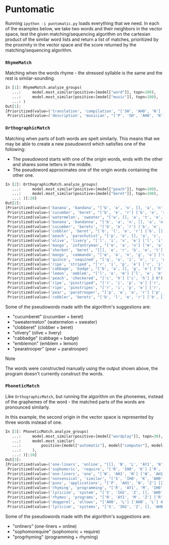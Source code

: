 # Puntomatic

Running `ipython -i puntomatic.py` loads everything that we need.
In each of the examples below, we take two words and their neighbors in the vector space, test the given matching/sequencing algorithm on the cartesian product of the similar word lists and return a list of matches, prioritized by the proximity in the vector space and the score returned by the matching/sequencing algorithm.

### `RhymeMatch`

Matching when the words rhyme - the stressed syllable is the same and the rest is similar-sounding.

```python
In [1]: RhymeMatch.analyze_groups(
   ...:     model.most_similar(positive=[model["word"]], topn=100),
   ...:     model.most_similar(positive=[model["music"]], topn=100),
   ...: )
Out[1]: 
[Prioritized(value=('translation', 'compilation', "['SH', 'AH0', 'N'] ['SH', 'AH0', 'N']"), priority=1.190707282584782),
 Prioritized(value=('description', 'musician', "['P', 'SH', 'AH0', 'N'] [[], 'SH', 'AH0', 'N']"), priority=0.8092952440097605)]
```

### `OrthographicMatch`

Matching when parts of both words are spelt similarly.
This means that we may be able to create a new pseudoword which satisfies one of the following:
- The pseudoword starts with one of the origin words, ends with the other and shares some letters in the middle.
- The pseudoword approximates one of the origin words containing the other one.

```python
In [2]: OrthographicMatch.analyze_groups(
   ...:     model.most_similar(positive=[model["peach"]], topn=100),
   ...:     model.most_similar(positive=[model["beret"]], topn=100),
   ...: )[:20]
Out[2]: 
[Prioritized(value=('banana', 'bandana', "['b', 'a', 'n', [], 'a', 'n', 'a'] ['b', 'a', 'n', 'd', 'a', 'n', 'a'] 0 0"), priority=1.7521752392914536),
 Prioritized(value=('cucumber', 'beret', "['b', 'e', 'r'] ['b', 'e', 'r'] 5 0"), priority=1.600507378578186),
 Prioritized(value=('watermelon', 'sweater', "['w', [], 'a', 't', 'e', 'r'] ['w', 'e', 'a', 't', 'e', 'r'] 0 1"), priority=1.408820312739394),
 Prioritized(value=('banana', 'bandanna', "['b', 'a', 'n', [], 'a', 'n', [], 'a'] ['b', 'a', 'n', 'd', 'a', 'n', 'n', 'a'] 0 0"), priority=1.3995730949305312),
 Prioritized(value=('cucumber', 'berets', "['b', 'e', 'r'] ['b', 'e', 'r'] 5 0"), priority=1.2787667037138561),
 Prioritized(value=('cobbler', 'beret', "['b', 'l', 'e', 'r'] ['b', [], 'e', 'r'] 3 0"), priority=1.2242718935012817),
 Prioritized(value=('peach', 'parachutist', "['p', 'e', [], 'a', 'c', 'h'] ['p', 'a', 'r', 'a', 'c', 'h'] 0 0"), priority=1.2063584573696033),
 Prioritized(value=('olive', 'livery', "['l', 'i', 'v', 'e'] ['l', 'i', 'v', 'e'] 1 0"), priority=1.1066191064437305),
 Prioritized(value=('mango', 'infantryman', "['m', 'a', 'n'] ['m', 'a', 'n'] 0 8"), priority=1.1061496351137272),
 Prioritized(value=('sherbet', 'beret', "[[], 'e', 'r', 'b', 'e', 't'] ['b', 'e', 'r', [], 'e', 't'] 2 0"), priority=1.0987776517868042),
 Prioritized(value=('mango', 'commando', "['m', 'a', 'n', 'g', 'o'] ['m', 'a', 'n', 'd', 'o'] 0 3"), priority=1.0937462144529313),
 Prioritized(value=('quince', 'sequined', "['q', 'u', 'i', 'n', 'c', 'e'] ['q', 'u', 'i', 'n', [], 'e'] 0 2"), priority=1.0907665764470238),
 Prioritized(value=('ripe', 'striped', "['r', 'i', 'p', 'e'] ['r', 'i', 'p', 'e'] 0 2"), priority=1.08471233817734),
 Prioritized(value=('cabbage', 'badge', "['b', 'a', [], 'g', 'e'] ['b', 'a', 'd', 'g', 'e'] 3 0"), priority=1.0840953955584745),
 Prioritized(value=('lemon', 'emblem', "['l', 'e', 'm'] ['l', 'e', 'm'] 0 3"), priority=0.9980275453260354),
 Prioritized(value=('peach', 'checkered', "['c', 'h'] ['c', 'h'] 3 0"), priority=0.9872452005440095),
 Prioritized(value=('ripe', 'pinstriped', "['r', 'i', 'p', 'e'] ['r', 'i', 'p', 'e'] 0 5"), priority=0.9849596686663276),
 Prioritized(value=('ripe', 'pinstripes', "['r', 'i', 'p', 'e'] ['r', 'i', 'p', 'e'] 0 5"), priority=0.9837399806427811),
 Prioritized(value=('pear', 'paratrooper', "['p', 'e', 'a', 'r'] ['p', 'e', [], 'r'] 0 8"), priority=0.9785501784792672),
 Prioritized(value=('cobbler', 'berets', "['b', 'l', 'e', 'r'] ['b', [], 'e', 'r'] 3 0"), priority=0.9781636465137211)]
```

Some of the pseudowords made with the algorithm's suggestions are:
- "cucumberet" (cucumber + beret)
- "sweatermelon" (watermelon + sweater)
- "clobberet" (clobber + beret)
- "olivery" (olive + livery)
- "cabbadge" (cabbage + badge)
- "emblemon" (emblem + lemon)
- "pearatrooper" (pear + paratrooper)

> [!NOTE]
> The words were constructed manually using the output shown above, the program doesn't currently construct the words.

### `PhoneticMatch`

Like `OrthographicMatch`, but running the algorithm on the phonemes, instead of the graphemes of the word - the matched parts of the words are pronounced similarly.

In this example, the second origin in the vector space is represented by three words instead of one.

```python
In [3]: PhoneticMatch.analyze_groups(
   ...:     model.most_similar(positive=[model["wordplay"]], topn=30),
   ...:     model.most_similar(
   ...:         positive=[model["automatic"], model["computer"], model["program"]], topn=100
   ...:     ),
   ...: )[:10]
Out[3]: 
[Prioritized(value=('one-liners', 'online', "[[], 'N', 'L', 'AY1', 'N'] ['AO1', 'N', 'L', 'AY2', 'N'] 2 0"), priority=1.234040661377108),
 Prioritized(value=('sophomoric', 'require', "['R', 'IH0', 'K'] ['R', 'IH0', 'K'] 6 0"), priority=1.1780929696755535),
 Prioritized(value=('one-liners', 'one', "['W', 'AH1', 'N'] ['W', 'AH1', 'N'] 0 0"), priority=1.1619160099705752),
 Prioritized(value=('nonsensical', 'similar', "['S', 'IH0', 'K', 'AH0', 'L'] ['S', 'IH1', 'M', 'AH0', 'L'] 6 0"), priority=1.1580669671242383),
 Prioritized(value=('puns', 'applications', "['P', 'AH1', 'N', 'Z'] [[], 'AH0', 'N', 'Z'] 0 7"), priority=1.1313672180477852),
 Prioritized(value=('rhyming', 'programming', "['R', 'AY1', 'M', 'IH0', 'NG'] ['R', 'AE2', 'M', 'IH0', 'NG'] 0 4"), priority=1.0772763038313826),
 Prioritized(value=('lyricism', 'system', "['S', 'IH2', 'Z', [], 'AH0', 'M'] ['S', 'IH1', 'S', 'T', 'AH0', 'M'] 4 0"), priority=0.9361117530255925),
 Prioritized(value=('rhymes', 'programs', "['R', 'AY1', 'M', 'Z'] ['R', 'AE2', 'M', 'Z'] 0 4"), priority=0.9195497664619481),
 Prioritized(value=('doggerel', 'allows', "['AH0', 'L'] ['AH0', 'L'] 4 0"), priority=0.8909283855176682),
 Prioritized(value=('lyricism', 'systems', "['S', 'IH2', 'Z', [], 'AH0', 'M'] ['S', 'IH1', 'S', 'T', 'AH0', 'M'] 4 0"), priority=0.8856206272858103)]
```

Some of the pseudowords made with the algorithm's suggestions are:
- "onliners" (one-liners + online)
- "sophomorequire" (sophomoric + require)
- "progrhyming" (programming + rhyming)
